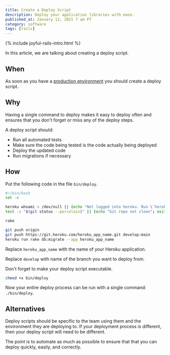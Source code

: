 ```yaml
---
title: Create a Deploy Script
description: Deploy your application libraries with ease.
published_at: January 12, 2021 7 am PT
category: software
tags: [rails]
---
```


{% include joyful-rails-intro.html %}

In this article, we are talking about creating a deploy script.

## When

As soon as you have a [production environment]() you should create a deploy
script.

## Why

Having a single command to deploy makes it easy to deploy often and ensures that
you don't forget or miss any of the deploy steps.

A deploy script should:
- Run all automated tests
- Make sure the code being tested is the code actually being deployed
- Deploy the updated code
- Run migrations if necessary

## How

Put the following code in the file `bin/deploy`.

```sh
#!/bin/bash
set -e

heroku whoami > /dev/null || (echo "Not logged into heroku. Run \`heroku login\`."; exit 1)
test -z "$(git status --porcelain)" || (echo "Git repo not clean"; exit 1)

rake

git push origin
git push https://git.heroku.com/heroku_app_name.git develop:main
heroku run rake db:migrate --app heroku_app_name
```

Replace `heroku_app_name` with the name of your Heroku application.

Replace `develop` with name of the branch you want to deploy from.

Don't forget to make your deploy script executable.

```sh
chmod +x bin/deploy
```

Now your entire deploy process can be run with a single command: `./bin/deploy`.

## Alternatives

Deploy scripts should be specific to the team using them and the environment
they are deploying to. If your deployment process is different, then your deploy
script will need to be different.

The point is to automate as much as possible to ensure that that you can deploy
quickly, easily, and correctly.
